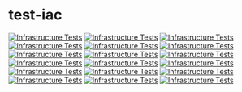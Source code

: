 # test-iac

[![Infrastructure Tests](https://www.bridgecrew.cloud/badges/github/alexditu/test-iac/general)](https://www.bridgecrew.cloud/link/badge?vcs=github&fullRepo=alexditu%2Ftest-iac&benchmark=INFRASTRUCTURE+SECURITY)
[![Infrastructure Tests](https://www.bridgecrew.cloud/badges/github/alexditu/test-iac/cis_aws)](https://www.bridgecrew.cloud/link/badge?vcs=github&fullRepo=alexditu%2Ftest-iac&benchmark=CIS+AWS+V1.2)
[![Infrastructure Tests](https://www.bridgecrew.cloud/badges/github/alexditu/test-iac/cis_azure)](https://www.bridgecrew.cloud/link/badge?vcs=github&fullRepo=alexditu%2Ftest-iac&benchmark=CIS+AZURE+V1.1)
[![Infrastructure Tests](https://www.bridgecrew.cloud/badges/github/alexditu/test-iac/pci)](https://www.bridgecrew.cloud/link/badge?vcs=github&fullRepo=alexditu%2Ftest-iac&benchmark=PCI-DSS+V3.2)
[![Infrastructure Tests](https://www.bridgecrew.cloud/badges/github/alexditu/test-iac/nist)](https://www.bridgecrew.cloud/link/badge?vcs=github&fullRepo=alexditu%2Ftest-iac&benchmark=NIST-800-53)
[![Infrastructure Tests](https://www.bridgecrew.cloud/badges/github/alexditu/test-iac/iso)](https://www.bridgecrew.cloud/link/badge?vcs=github&fullRepo=alexditu%2Ftest-iac&benchmark=ISO27001)
[![Infrastructure Tests](https://www.bridgecrew.cloud/badges/github/alexditu/test-iac/soc2)](https://www.bridgecrew.cloud/link/badge?vcs=github&fullRepo=alexditu%2Ftest-iac&benchmark=SOC2)
[![Infrastructure Tests](https://www.bridgecrew.cloud/badges/github/alexditu/test-iac/cis_gcp)](https://www.bridgecrew.cloud/link/badge?vcs=github&fullRepo=alexditu%2Ftest-iac&benchmark=CIS+GCP+V1.1)
[![Infrastructure Tests](https://www.bridgecrew.cloud/badges/github/alexditu/test-iac/hipaa)](https://www.bridgecrew.cloud/link/badge?vcs=github&fullRepo=alexditu%2Ftest-iac&benchmark=HIPAA)
[![Infrastructure Tests](https://www.bridgecrew.cloud/badges/github/alexditu/test-iac/pci_dss_v321)](https://www.bridgecrew.cloud/link/badge?vcs=github&fullRepo=alexditu%2Ftest-iac&benchmark=PCI-DSS+V3.2.1)
[![Infrastructure Tests](https://www.bridgecrew.cloud/badges/github/alexditu/test-iac/fedramp_moderate)](https://www.bridgecrew.cloud/link/badge?vcs=github&fullRepo=alexditu%2Ftest-iac&benchmark=FEDRAMP+%28MODERATE%29)
[![Infrastructure Tests](https://www.bridgecrew.cloud/badges/github/alexditu/test-iac/cis_kubernetes)](https://www.bridgecrew.cloud/link/badge?vcs=github&fullRepo=alexditu%2Ftest-iac&benchmark=CIS+KUBERNETES+V1.5)
[![Infrastructure Tests](https://www.bridgecrew.cloud/badges/github/alexditu/test-iac/cis_aws_13)](https://www.bridgecrew.cloud/link/badge?vcs=github&fullRepo=alexditu%2Ftest-iac&benchmark=CIS+AWS+V1.3)
[![Infrastructure Tests](https://www.bridgecrew.cloud/badges/github/alexditu/test-iac/cis_azure_13)](https://www.bridgecrew.cloud/link/badge?vcs=github&fullRepo=alexditu%2Ftest-iac&benchmark=CIS+AZURE+V1.3)
[![Infrastructure Tests](https://www.bridgecrew.cloud/badges/github/alexditu/test-iac/cis_docker_12)](https://www.bridgecrew.cloud/link/badge?vcs=github&fullRepo=alexditu%2Ftest-iac&benchmark=CIS+DOCKER+V1.2)
[![Infrastructure Tests](https://www.bridgecrew.cloud/badges/github/alexditu/test-iac/cis_eks_11)](https://www.bridgecrew.cloud/link/badge?vcs=github&fullRepo=alexditu%2Ftest-iac&benchmark=CIS+EKS+V1.1)
[![Infrastructure Tests](https://www.bridgecrew.cloud/badges/github/alexditu/test-iac/cis_gke_11)](https://www.bridgecrew.cloud/link/badge?vcs=github&fullRepo=alexditu%2Ftest-iac&benchmark=CIS+GKE+V1.1)
[![Infrastructure Tests](https://www.bridgecrew.cloud/badges/github/alexditu/test-iac/cis_kubernetes_16)](https://www.bridgecrew.cloud/link/badge?vcs=github&fullRepo=alexditu%2Ftest-iac&benchmark=CIS+KUBERNETES+V1.6)
